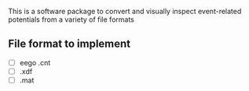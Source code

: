 This is a software package to convert and visually inspect event-related
potentials from a variety of  file formats

File format to implement
------------------------
- [ ] eego .cnt
- [ ] .xdf
- [ ] .mat